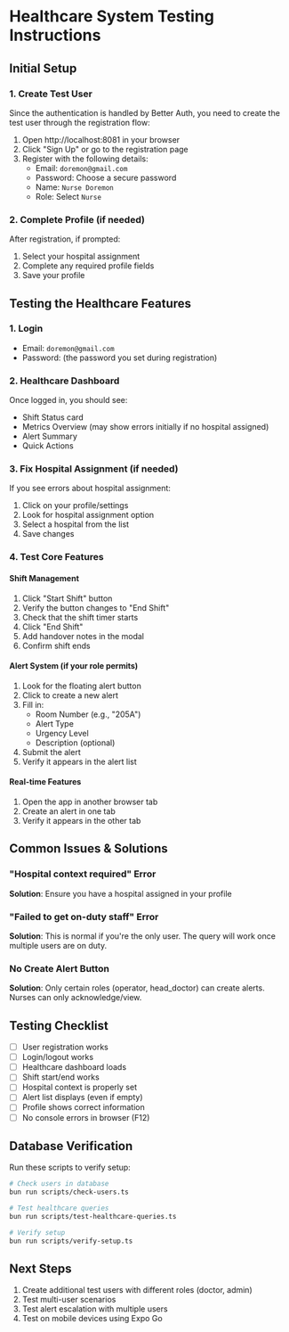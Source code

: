 # Healthcare System Testing Instructions

## Initial Setup

### 1. Create Test User

Since the authentication is handled by Better Auth, you need to create the test user through the registration flow:

1. Open http://localhost:8081 in your browser
2. Click "Sign Up" or go to the registration page
3. Register with the following details:
   - Email: `doremon@gmail.com`
   - Password: Choose a secure password
   - Name: `Nurse Doremon`
   - Role: Select `Nurse`

### 2. Complete Profile (if needed)

After registration, if prompted:
1. Select your hospital assignment
2. Complete any required profile fields
3. Save your profile

## Testing the Healthcare Features

### 1. Login
- Email: `doremon@gmail.com`
- Password: (the password you set during registration)

### 2. Healthcare Dashboard
Once logged in, you should see:
- Shift Status card
- Metrics Overview (may show errors initially if no hospital assigned)
- Alert Summary
- Quick Actions

### 3. Fix Hospital Assignment (if needed)

If you see errors about hospital assignment:
1. Click on your profile/settings
2. Look for hospital assignment option
3. Select a hospital from the list
4. Save changes

### 4. Test Core Features

#### Shift Management
1. Click "Start Shift" button
2. Verify the button changes to "End Shift"
3. Check that the shift timer starts
4. Click "End Shift"
5. Add handover notes in the modal
6. Confirm shift ends

#### Alert System (if your role permits)
1. Look for the floating alert button
2. Click to create a new alert
3. Fill in:
   - Room Number (e.g., "205A")
   - Alert Type
   - Urgency Level
   - Description (optional)
4. Submit the alert
5. Verify it appears in the alert list

#### Real-time Features
1. Open the app in another browser tab
2. Create an alert in one tab
3. Verify it appears in the other tab

## Common Issues & Solutions

### "Hospital context required" Error
**Solution**: Ensure you have a hospital assigned in your profile

### "Failed to get on-duty staff" Error
**Solution**: This is normal if you're the only user. The query will work once multiple users are on duty.

### No Create Alert Button
**Solution**: Only certain roles (operator, head_doctor) can create alerts. Nurses can only acknowledge/view.

## Testing Checklist

- [ ] User registration works
- [ ] Login/logout works
- [ ] Healthcare dashboard loads
- [ ] Shift start/end works
- [ ] Hospital context is properly set
- [ ] Alert list displays (even if empty)
- [ ] Profile shows correct information
- [ ] No console errors in browser (F12)

## Database Verification

Run these scripts to verify setup:
```bash
# Check users in database
bun run scripts/check-users.ts

# Test healthcare queries
bun run scripts/test-healthcare-queries.ts

# Verify setup
bun run scripts/verify-setup.ts
```

## Next Steps

1. Create additional test users with different roles (doctor, admin)
2. Test multi-user scenarios
3. Test alert escalation with multiple users
4. Test on mobile devices using Expo Go